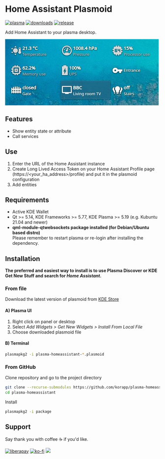 # Home Assistant Plasmoid

[![plasma](https://img.shields.io/static/v1?message=KDE%20Store&color=54a3d8&logo=kde&logoColor=FFFFFF&label=)][kdestore]
[![downloads](https://img.shields.io/github/downloads/korapp/plasma-homeassistant/total)][releases]
[![release](https://img.shields.io/github/v/release/korapp/plasma-homeassistant)][releases]

Add Home Assistant to your plasma desktop.

![Plasmoid preview](preview.jpg)

## Features

* Show entity state or attribute
* Call services

## Use

1. Enter the URL of the Home Assistant instance
2. Create Long Lived Access Token on your Home Assistant Profile page (https://<your_ha_address>/profile) and put it in the plasmoid configuration
3. Add entities

## Requirements

* Active KDE Wallet
* Qt >= 5.14, KDE Frameworks >= 5.77, KDE Plasma >= 5.19 (e.g. Kubuntu 21.04 and newer)
* **qml-module-qtwebsockets package installed (for Debian/Ubuntu based distro)**\
Please remember to restart plasma or re-login after installing the dependency.

## Installation

**The preferred and easiest way to install is to use Plasma Discover or KDE Get New Stuff and search for *Home Assistant*.**

### From file

Download the latest version of plasmoid from [KDE Store][kdestore]

#### A) Plasma UI

1. Right click on panel or desktop
2. Select *Add Widgets > Get New Widgets > Install From Local File*
3. Choose downloaded plasmoid file

#### B) Terminal

```sh
plasmapkg2 -i plasma-homeassistant-*.plasmoid
```

### From GitHub

Clone repository and go to the project directory

```sh
git clone --recurse-submodules https://github.com/korapp/plasma-homeassistant.git
cd plasma-homeassistant
```

Install

```sh
plasmapkg2 -i package
```

## Support

Say thank you with coffee ☕ if you'd like.

[![liberapay](https://liberapay.com/assets/widgets/donate.svg)](https://liberapay.com/korapp/donate)
[![ko-fi](https://ko-fi.com/img/githubbutton_sm.svg)](https://ko-fi.com/korapp)
[<img src="https://img.shields.io/static/v1?message=Revolut&color=FFFFFF&logo=Revolut&logoColor=000000&label=" height="30"/>](https://revolut.me/korapp)

[kdestore]: https://store.kde.org/p/2070431/
[releases]: https://github.com/korapp/plasma-homeassistant/releases